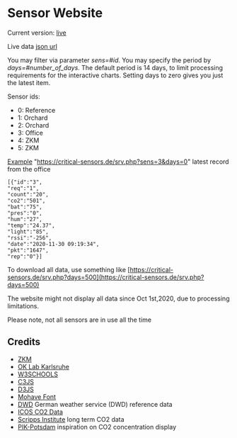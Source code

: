 # Sensor Website
Current version: [live](https://critical-sensors.de/) 

Live data [json url](https://critical-sensors.de/srv.php) 

You may filter via parameter *sens=#id*. 
You may specify the period by *days=#number_of_days*. The default period is 14 days, 
to limit processing requirements for the interactive charts. Setting days to zero gives you just the latest item.

Sensor ids: 

  * 0: Reference 
  * 1: Orchard 
  * 2: Orchard 
  * 3: Office
  * 4: ZKM
  * 5: ZKM

[Example](https://critical-sensors.de/srv.php?sens=3&days=0) "https://critical-sensors.de/srv.php?sens=3&days=0" latest record from the office 

```
[{"id":"3",
"req":"1",
"count":"20",
"co2":"501",
"bat":"75",
"pres":"0",
"hum":"27",
"temp":"24.37",
"light":"85",
"rssi":"-256",
"date":"2020-11-30 09:19:34",
"pkt":"1647",
"rep":"0"}]
```

To download all data, use something like [https://critical-sensors.de/srv.php?days=500](https://critical-sensors.de/srv.php?days=500)

The website might not display all data since Oct 1st,2020, due to processing limitations. 

Please note, not all sensors are in use all the time



## Credits 
  * [ZKM](https://zkm.de/de)
  * [OK Lab Karlsruhe](https://ok-lab-karlsruhe.de/)
  * [W3SCHOOLS](https://www.w3schools.com/)
  * [C3JS](https://c3js.org/)
  * [D3JS](https://d3js.org/)
  * [Mohave Font](https://github.com/tokotype/Mohave-Typefaces)
  * [DWD](https://www.dwd.de/DE/leistungen/opendata/opendata.html) German weather service (DWD) reference data
  * [ICOS CO2 Data](https://meta.icos-cp.eu/objects/eJgeOxzxyrBCVW4Xnjr5-WFj)
  * [Scripps Institute](https://scrippsco2.ucsd.edu/data/atmospheric_co2/icecore_merged_products.html) long term CO2 data
  * [PIK-Potsdam](https://www.pik-potsdam.de/de/aktuelles/nachrichten/neue-interaktive-klimagrafiken) inspiration on CO2 concentration display
